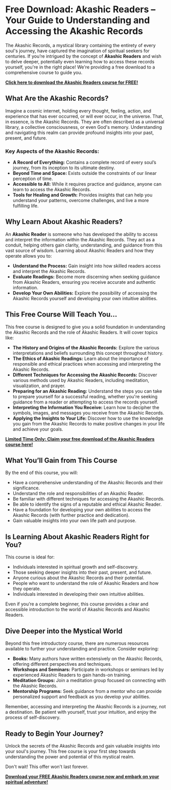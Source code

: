# Free Download: Akashic Readers – Your Guide to Understanding and Accessing the Akashic Records

The Akashic Records, a mystical library containing the entirety of every soul's journey, have captured the imagination of spiritual seekers for centuries. If you’re intrigued by the concept of **Akashic Readers** and wish to delve deeper, potentially even learning how to access these records yourself, you're in the right place! We're providing a free download to a comprehensive course to guide you.

[**Click here to download the Akashic Readers course for FREE!**](https://udemywork.com/akashic-readers)

## What Are the Akashic Records?

Imagine a cosmic internet, holding every thought, feeling, action, and experience that has ever occurred, or will ever occur, in the universe. That, in essence, is the Akashic Records. They are often described as a universal library, a collective consciousness, or even God's memory. Understanding and navigating this realm can provide profound insights into your past, present, and future.

### Key Aspects of the Akashic Records:

*   **A Record of Everything:** Contains a complete record of every soul’s journey, from its inception to its ultimate destiny.
*   **Beyond Time and Space:** Exists outside the constraints of our linear perception of time.
*   **Accessible to All:** While it requires practice and guidance, anyone can learn to access the Akashic Records.
*   **Tools for Healing and Growth:** Provides insights that can help you understand your patterns, overcome challenges, and live a more fulfilling life.

## Why Learn About Akashic Readers?

An **Akashic Reader** is someone who has developed the ability to access and interpret the information within the Akashic Records. They act as a conduit, helping others gain clarity, understanding, and guidance from this vast source of wisdom. Learning about Akashic Readers and how they operate allows you to:

*   **Understand the Process:** Gain insight into how skilled readers access and interpret the Akashic Records.
*   **Evaluate Readings:** Become more discerning when seeking guidance from Akashic Readers, ensuring you receive accurate and authentic information.
*   **Develop Your Own Abilities:** Explore the possibility of accessing the Akashic Records yourself and developing your own intuitive abilities.

## This Free Course Will Teach You…

This free course is designed to give you a solid foundation in understanding the Akashic Records and the role of Akashic Readers. It will cover topics like:

*   **The History and Origins of the Akashic Records:** Explore the various interpretations and beliefs surrounding this concept throughout history.
*   **The Ethics of Akashic Readings:** Learn about the importance of responsible and ethical practices when accessing and interpreting the Akashic Records.
*   **Different Techniques for Accessing the Akashic Records:** Discover various methods used by Akashic Readers, including meditation, visualization, and prayer.
*   **Preparing for an Akashic Reading:** Understand the steps you can take to prepare yourself for a successful reading, whether you're seeking guidance from a reader or attempting to access the records yourself.
*   **Interpreting the Information You Receive:** Learn how to decipher the symbols, images, and messages you receive from the Akashic Records.
*   **Applying the Insights to Your Life:** Discover how to use the knowledge you gain from the Akashic Records to make positive changes in your life and achieve your goals.

[**Limited Time Only: Claim your free download of the Akashic Readers course here!**](https://udemywork.com/akashic-readers)

## What You’ll Gain from This Course

By the end of this course, you will:

*   Have a comprehensive understanding of the Akashic Records and their significance.
*   Understand the role and responsibilities of an Akashic Reader.
*   Be familiar with different techniques for accessing the Akashic Records.
*   Be able to identify the signs of a reputable and ethical Akashic Reader.
*   Have a foundation for developing your own abilities to access the Akashic Records (with further practice and dedication).
*   Gain valuable insights into your own life path and purpose.

## Is Learning About Akashic Readers Right for You?

This course is ideal for:

*   Individuals interested in spiritual growth and self-discovery.
*   Those seeking deeper insights into their past, present, and future.
*   Anyone curious about the Akashic Records and their potential.
*   People who want to understand the role of Akashic Readers and how they operate.
*   Individuals interested in developing their own intuitive abilities.

Even if you’re a complete beginner, this course provides a clear and accessible introduction to the world of Akashic Records and Akashic Readers.

## Dive Deeper into the Mystical World

Beyond this free introductory course, there are numerous resources available to further your understanding and practice. Consider exploring:

*   **Books:** Many authors have written extensively on the Akashic Records, offering different perspectives and techniques.
*   **Workshops and Seminars:** Participate in workshops or seminars led by experienced Akashic Readers to gain hands-on training.
*   **Meditation Groups:** Join a meditation group focused on connecting with the Akashic Records.
*   **Mentorship Programs:** Seek guidance from a mentor who can provide personalized support and feedback as you develop your abilities.

Remember, accessing and interpreting the Akashic Records is a journey, not a destination. Be patient with yourself, trust your intuition, and enjoy the process of self-discovery.

## Ready to Begin Your Journey?

Unlock the secrets of the Akashic Records and gain valuable insights into your soul's journey. This free course is your first step towards understanding the power and potential of this mystical realm.

Don't wait! This offer won't last forever.

[**Download your FREE Akashic Readers course now and embark on your spiritual adventure!**](https://udemywork.com/akashic-readers)
